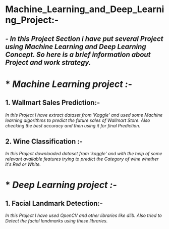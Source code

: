 # Machine_Learning_and_Deep_Learning_Project:-
## *- In this Project Section i have put several Project using Machine Learning and Deep Learning Concept. So here is a brief information about Project and work strategy.*


# * *Machine Learning project :-*
## 1. Wallmart Sales Prediction:- 
*In this Project I have extract dataset from 'Kaggle' and used some Machine learning algorithms to predict the future sales of Wallmart Store. Also checking the best accuracy and then using it for final Prediction.*
## 2. Wine Classification :-
*In this Project downloaded dataset from 'kaggle' and with the help of some relevant available features trying to predict the Category of wine whether it's Red or White.*

# * *Deep Learning project :-*
## 1. Facial Landmark Detection:-
*In this Project I have used OpenCV and other libraries like dlib. Also tried to Detect the facial landmarks using these libraries.*
